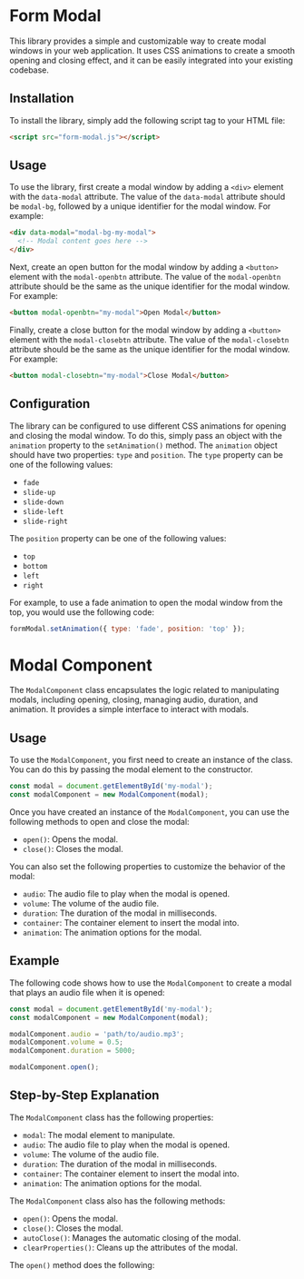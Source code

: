 # Form Modal

This library provides a simple and customizable way to create modal windows in your web application. It uses CSS animations to create a smooth opening and closing effect, and it can be easily integrated into your existing codebase.

## Installation

To install the library, simply add the following script tag to your HTML file:

```html
<script src="form-modal.js"></script>
```

## Usage

To use the library, first create a modal window by adding a `<div>` element with the `data-modal` attribute. The value of the `data-modal` attribute should be `modal-bg`, followed by a unique identifier for the modal window. For example:

```html
<div data-modal="modal-bg-my-modal">
  <!-- Modal content goes here -->
</div>
```

Next, create an open button for the modal window by adding a `<button>` element with the `modal-openbtn` attribute. The value of the `modal-openbtn` attribute should be the same as the unique identifier for the modal window. For example:

```html
<button modal-openbtn="my-modal">Open Modal</button>
```

Finally, create a close button for the modal window by adding a `<button>` element with the `modal-closebtn` attribute. The value of the `modal-closebtn` attribute should be the same as the unique identifier for the modal window. For example:

```html
<button modal-closebtn="my-modal">Close Modal</button>
```

## Configuration

The library can be configured to use different CSS animations for opening and closing the modal window. To do this, simply pass an object with the `animation` property to the `setAnimation()` method. The `animation` object should have two properties: `type` and `position`. The `type` property can be one of the following values:

* `fade`
* `slide-up`
* `slide-down`
* `slide-left`
* `slide-right`

The `position` property can be one of the following values:

* `top`
* `bottom`
* `left`
* `right`

For example, to use a fade animation to open the modal window from the top, you would use the following code:

```javascript
formModal.setAnimation({ type: 'fade', position: 'top' });
```

# Modal Component

The `ModalComponent` class encapsulates the logic related to manipulating modals, including opening, closing, managing audio, duration, and animation. It provides a simple interface to interact with modals.

## Usage

To use the `ModalComponent`, you first need to create an instance of the class. You can do this by passing the modal element to the constructor.

```typescript
const modal = document.getElementById('my-modal');
const modalComponent = new ModalComponent(modal);
```

Once you have created an instance of the `ModalComponent`, you can use the following methods to open and close the modal:

* `open()`: Opens the modal.
* `close()`: Closes the modal.

You can also set the following properties to customize the behavior of the modal:

* `audio`: The audio file to play when the modal is opened.
* `volume`: The volume of the audio file.
* `duration`: The duration of the modal in milliseconds.
* `container`: The container element to insert the modal into.
* `animation`: The animation options for the modal.

## Example

The following code shows how to use the `ModalComponent` to create a modal that plays an audio file when it is opened:

```typescript
const modal = document.getElementById('my-modal');
const modalComponent = new ModalComponent(modal);

modalComponent.audio = 'path/to/audio.mp3';
modalComponent.volume = 0.5;
modalComponent.duration = 5000;

modalComponent.open();
```

## Step-by-Step Explanation

The `ModalComponent` class has the following properties:

* `modal`: The modal element to manipulate.
* `audio`: The audio file to play when the modal is opened.
* `volume`: The volume of the audio file.
* `duration`: The duration of the modal in milliseconds.
* `container`: The container element to insert the modal into.
* `animation`: The animation options for the modal.

The `ModalComponent` class also has the following methods:

* `open()`: Opens the modal.
* `close()`: Closes the modal.
* `autoClose()`: Manages the automatic closing of the modal.
* `clearProperties()`: Cleans up the attributes of the modal.

The `open()` method does the following:
